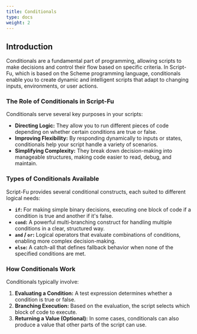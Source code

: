 ```yaml
---
title: Conditionals
type: docs
weight: 2
---
```


## Introduction

Conditionals are a fundamental part of programming, allowing scripts to make decisions and control their flow based on specific criteria. In Script-Fu, which is based on the Scheme programming language, conditionals enable you to create dynamic and intelligent scripts that adapt to changing inputs, environments, or user actions.

### The Role of Conditionals in Script-Fu

Conditionals serve several key purposes in your scripts:
- **Directing Logic:** They allow you to run different pieces of code depending on whether certain conditions are true or false.
- **Improving Flexibility:** By responding dynamically to inputs or states, conditionals help your script handle a variety of scenarios.
- **Simplifying Complexity:** They break down decision-making into manageable structures, making code easier to read, debug, and maintain.

### Types of Conditionals Available

Script-Fu provides several conditional constructs, each suited to different logical needs:
- **`if`:** For making simple binary decisions, executing one block of code if a condition is true and another if it's false.
- **`cond`:** A powerful multi-branching construct for handling multiple conditions in a clear, structured way.
- **`and` / `or`:** Logical operators that evaluate combinations of conditions, enabling more complex decision-making.
- **`else`:** A catch-all that defines fallback behavior when none of the specified conditions are met.

### How Conditionals Work

Conditionals typically involve:
1. **Evaluating a Condition:** A test expression determines whether a condition is true or false.
2. **Branching Execution:** Based on the evaluation, the script selects which block of code to execute.
3. **Returning a Value (Optional):** In some cases, conditionals can also produce a value that other parts of the script can use.
